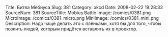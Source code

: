 Title: Битва Мёбиуса 
Slug: 381 
Category: xkcd 
Date: 2008-02-22 19:28:33 
SourceNum: 381 
SourceTitle: Mobius Battle 
Image: /comics/0381.png 
MicroImage: /comics/0381_micro.png 
MiniImage: /comics/0381_mini.png 
Description: Надо чаще делать это с плёнками, хотя бы для того, чтобы позлить людей, которым придётся вставлять их в проектор. 


